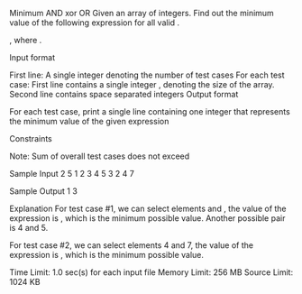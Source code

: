 Minimum AND xor OR
Given an array  of  integers. Find out the minimum value of the following expression for all valid .

, where .

Input format

First line: A single integer  denoting the number of test cases
For each test case:
First line contains a single integer , denoting the size of the array.
Second line contains  space separated integers 
Output format

For each test case, print a single line containing one integer that represents the minimum value of the given expression

Constraints


Note: Sum of  overall test cases does not exceed 

Sample Input
2
5
1 2 3 4 5
3
2 4 7

Sample Output
1
3

Explanation
For test case #1, we can select elements  and , the value of the expression is , which is the minimum possible value. Another possible pair is 4 and 5.

For test case #2, we can select elements 4 and 7, the value of the expression is , which is the minimum possible value.

Time Limit: 1.0 sec(s) for each input file
Memory Limit: 256 MB
Source Limit: 1024 KB